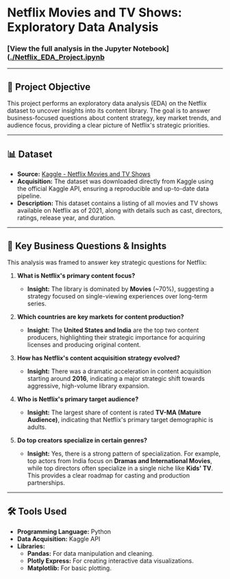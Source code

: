 # Netflix Movies and TV Shows: Exploratory Data Analysis

### [View the full analysis in the Jupyter Notebook]([./Netflix_EDA_Project.ipynb](https://colab.research.google.com/github/YourUsername/Netflix-EDA-Project/blob/main/Netflix_EDA_Project.ipynb)

---

## 📝 Project Objective

This project performs an exploratory data analysis (EDA) on the Netflix dataset to uncover insights into its content library. The goal is to answer business-focused questions about content strategy, key market trends, and audience focus, providing a clear picture of Netflix's strategic priorities.

---

## 📊 Dataset

* **Source:** [Kaggle - Netflix Movies and TV Shows](https://www.kaggle.com/datasets/shivamb/netflix-shows)
* **Acquisition:** The dataset was downloaded directly from Kaggle using the official Kaggle API, ensuring a reproducible and up-to-date data pipeline.
* **Description:** This dataset contains a listing of all movies and TV shows available on Netflix as of 2021, along with details such as cast, directors, ratings, release year, and duration.

---

## 🚀 Key Business Questions & Insights

This analysis was framed to answer key strategic questions for Netflix:

1.  **What is Netflix's primary content focus?**
    * **Insight:** The library is dominated by **Movies** (~70%), suggesting a strategy focused on single-viewing experiences over long-term series.

2.  **Which countries are key markets for content production?**
    * **Insight:** The **United States and India** are the top two content producers, highlighting their strategic importance for acquiring licenses and producing original content.

3.  **How has Netflix's content acquisition strategy evolved?**
    * **Insight:** There was a dramatic acceleration in content acquisition starting around **2016**, indicating a major strategic shift towards aggressive, high-volume library expansion.

4.  **Who is Netflix's primary target audience?**
    * **Insight:** The largest share of content is rated **TV-MA (Mature Audience)**, indicating that Netflix's primary target demographic is adults.

5.  **Do top creators specialize in certain genres?**
    * **Insight:** Yes, there is a strong pattern of specialization. For example, top actors from India focus on **Dramas and International Movies**, while top directors often specialize in a single niche like **Kids' TV**. This provides a clear roadmap for casting and production partnerships.

---

## 🛠️ Tools Used

* **Programming Language:** Python
* **Data Acquisition:** Kaggle API
* **Libraries:**
    * **Pandas:** For data manipulation and cleaning.
    * **Plotly Express:** For creating interactive data visualizations.
    * **Matplotlib:** For basic plotting.
